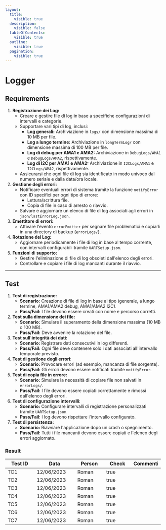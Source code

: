 ```yaml
---
layout:
  title:
    visible: true
  description:
    visible: false
  tableOfContents:
    visible: true
  outline:
    visible: true
  pagination:
    visible: true
---
```


# Logger

## **Requirements**

1. **Registrazione dei Log:**
   * Creare e gestire file di log in base a specifiche configurazioni di intervalli e categorie.
   * Supportare vari tipi di log, inclusi:
     * **Log generali:** Archiviazione in `logs/` con dimensione massima di 10 MB per file.
     * **Log a lungo termine:** Archiviazione in `longTermLog/` con dimensione massima di 100 MB per file.
     * **Log di debug per AMA1 e AMA2:** Archiviazione in `DebugLogs/AMA1` e `DebugLogs/AMA2`, rispettivamente.
     * **Log di I2C per AMA1 e AMA2:** Archiviazione in `I2CLogs/AMA1` e `I2CLogs/AMA2`, rispettivamente.
   * Assicurarsi che ogni file di log sia identificato in modo univoco dal numero seriale e dalla data/ora locale.
2. **Gestione degli errori:**
   * Notificare eventuali errori di sistema tramite la funzione `notifyError` con ID specifici per ogni tipo di errore:
     * Lettura/scrittura file.
     * Copia di file in caso di arresto o riavvio.
   * Salvare e aggiornare un elenco di file di log associati agli errori in `json/lastErrorLog.json`.
3. **Emettitore di errori:**
   * Attivare l'evento `errorEmitter` per segnare file problematici e copiarli in una directory di backup (`errorLogs/`).
4. **Rotazione dei Log:**
   * Aggiornare periodicamente i file di log in base al tempo corrente, con intervalli configurabili tramite `UARTSetup.json`.
5. **Funzioni di supporto:**
   * Gestire l'eliminazione di file di log obsoleti dall'elenco degli errori.
   * Controllare e copiare i file di log mancanti durante il riavvio.

***

## **Test**

1. **Test di registrazione:**
   * **Scenario:** Creazione di file di log in base al tipo (generale, a lungo termine, AMA1/AMA2 debug, AMA1/AMA2 I2C).
   * **Pass/Fail:** I file devono essere creati con nome e percorso corretti.
2. **Test sulla dimensione dei file:**
   * **Scenario:** Simulare il superamento della dimensione massima (10 MB o 100 MB).
   * **Pass/Fail:** Deve avvenire la rotazione del file.
3. **Test sull'integrità dei dati:**
   * **Scenario:** Registrare dati consecutivi in log differenti.
   * **Pass/Fail:** Ogni file deve contenere solo i dati associati all'intervallo temporale previsto.
4. **Test di gestione degli errori:**
   * **Scenario:** Provocare errori (ad esempio, mancanza di file sorgente).
   * **Pass/Fail:** Gli errori devono essere notificati tramite `notifyError`.
5. **Test di copia file in errore:**
   * **Scenario:** Simulare la necessità di copiare file non salvati in `errorLogs/`.
   * **Pass/Fail:** I file devono essere copiati correttamente e rimossi dall'elenco degli errori.
6. **Test di configurazione intervalli:**
   * **Scenario:** Configurare intervalli di registrazione personalizzati tramite `UARTSetup.json`.
   * **Pass/Fail:** I log devono rispettare l'intervallo configurato.
7. **Test di persistenza:**
   * **Scenario:** Riavviare l'applicazione dopo un crash o spegnimento.
   * **Pass/Fail:** Tutti i file mancanti devono essere copiati e l'elenco degli errori aggiornato.

### Result

<table><thead><tr><th width="104">Test ID</th><th width="128">Data</th><th width="91">Person</th><th width="85" data-type="checkbox">Check</th><th>Commenti</th></tr></thead><tbody><tr><td>TC1</td><td>12/06/2023</td><td>Roman</td><td>true</td><td></td></tr><tr><td>TC2</td><td>12/06/2023</td><td>Roman</td><td>true</td><td></td></tr><tr><td>TC3</td><td>12/06/2023</td><td>Roman</td><td>true</td><td></td></tr><tr><td>TC4</td><td>12/06/2023</td><td>Roman</td><td>true</td><td></td></tr><tr><td>TC5</td><td>12/06/2023</td><td>Roman</td><td>true</td><td></td></tr><tr><td>TC6</td><td>12/06/2023</td><td>Roman</td><td>true</td><td></td></tr><tr><td>TC7</td><td>12/06/2023</td><td>Roman</td><td>true</td><td></td></tr></tbody></table>

